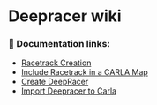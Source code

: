 # Deepracer wiki


### 📄 Documentation links:

- [Racetrack Creation](racetrackcreation.md)
- [Include Racetrack in a CARLA Map](includeracetrackcarla.md)
- [Create DeepRacer](createdeepracerinblender.md)
- [Import Deepracer to Carla](importdeepracercarla.md)
